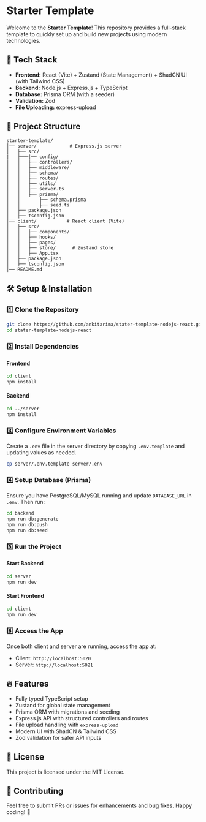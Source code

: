 # Starter Template

Welcome to the **Starter Template**! This repository provides a full-stack template to quickly set up and build new projects using modern technologies.

## 🚀 Tech Stack

- **Frontend:** React (Vite) + Zustand (State Management) + ShadCN UI (with Tailwind CSS)
- **Backend:** Node.js + Express.js + TypeScript
- **Database:** Prisma ORM (with a seeder)
- **Validation:** Zod
- **File Uploading:** express-upload

## 📂 Project Structure

```
starter-template/
│── server/            # Express.js server
│   ├── src/
|   ├───|── config/
│   │   ├── controllers/
│   │   ├── middleware/
│   │   ├── schema/
│   │   ├── routes/
│   │   ├── utils/
│   │   ├── server.ts
│   │   ├── prisma/
│   │       ├── schema.prisma
│   │       ├── seed.ts
│   ├── package.json
│   ├── tsconfig.json
│── client/           # React client (Vite)
│   ├── src/
│   │   ├── components/
│   │   ├── hooks/
│   │   ├── pages/
│   │   ├── store/      # Zustand store
│   │   ├── App.tsx
│   ├── package.json
│   ├── tsconfig.json
│── README.md
```

## 🛠️ Setup & Installation

### 1️⃣ Clone the Repository

```sh
git clone https://github.com/ankitarima/stater-template-nodejs-react.git
cd stater-template-nodejs-react
```

### 2️⃣ Install Dependencies

#### Frontend

```sh
cd client
npm install
```

#### Backend

```sh
cd ../server
npm install
```

### 3️⃣ Configure Environment Variables

Create a `.env` file in the server directory by copying `.env.template` and updating values as needed.

```sh
cp server/.env.template server/.env
```

### 4️⃣ Setup Database (Prisma)

Ensure you have PostgreSQL/MySQL running and update `DATABASE_URL` in `.env`. Then run:

```sh
cd backend
npm run db:generate
npm run db:push
npm run db:seed
```

### 5️⃣ Run the Project

#### Start Backend

```sh
cd server
npm run dev
```

#### Start Frontend

```sh
cd client
npm run dev
```

### 6️⃣ Access the App

Once both client and server are running, access the app at:

- Client: `http://localhost:5020`
- Server: `http://localhost:5021`

## 🔥 Features

- Fully typed TypeScript setup
- Zustand for global state management
- Prisma ORM with migrations and seeding
- Express.js API with structured controllers and routes
- File upload handling with `express-upload`
- Modern UI with ShadCN & Tailwind CSS
- Zod validation for safer API inputs

## 📜 License

This project is licensed under the MIT License.

## 🤝 Contributing

Feel free to submit PRs or issues for enhancements and bug fixes. Happy coding! 🎉
